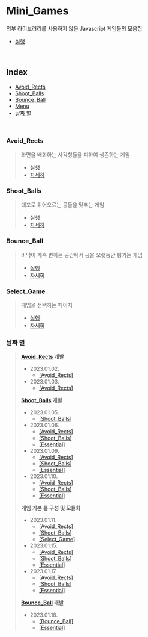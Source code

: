 # Mini_Games

외부 라이브러리를 사용하지 않은 Javascript 게임들의 모음집

- [실행](https://sj70.github.io/mini_games)

<br/>

## Index

- [Avoid_Rects](#avoid_rects)
- [Shoot_Balls](#shoot_balls)
- [Bounce_Ball](#bounce_ball)
- [Menu](#menu)
- [날짜 별](#날짜-별)

<br/>

### Avoid_Rects

> 화면을 배회하는 사각형들을 피하여 생존하는 게임
>
> - [실행](https://sj70.github.io/mini_games/avoid_rects/run.html)
> - [자세히](/docs/avoid_rects.md#avoid_rects)

### Shoot_Balls

> 대포로 튀어오르는 공들을 맞추는 게임
>
> - [실행](https://sj70.github.io/mini_games/shoot_balls/run.html)
> - [자세히](/docs/shoot_balls.md#shoot_balls)

### Bounce_Ball

> 바닥이 계속 변하는 공간에서 공을 오랫동안 튕기는 게임
>
> - [실행](https://sj70.github.io/mini_games/bounce_ball/run.html)
> - [자세히](/docs/bounce_ball.md#bounce_ball)

### Select_Game

> 게임을 선택하는 페이지
>
> - [실행](https://sj70.github.io/mini_games)
> - [자세히](/docs/select_game.md#select_game)

### 날짜 별

> **[Avoid_Rects](./docs/avoid_rects.md) 개발**
> - 2023.01.02.
>   - [[Avoid_Rects]](./docs/avoid_rects.md#20230102)
> - 2023.01.03.
>   - [[Avoid_Rects]](./docs/avoid_rects.md#20230103)
>
> **[Shoot_Balls](./docs/shoot_balls.md) 개발**
> - 2023.01.05.
>   - [[Shoot_Balls]](./docs/shoot_balls.md#20230105)
> - 2023.01.06.
>   - [[Avoid_Rects]](./docs/avoid_rects.md#20230106)
>   - [[Shoot_Balls]](./docs/shoot_balls.md#20230106)
>   - [[Essential]](./docs/essential.md#20230106)
> - 2023.01.09.
>   - [[Avoid_Rects]](./docs/avoid_rects.md#20230109)
>   - [[Shoot_Balls]](./docs/shoot_balls.md#20230109)
>   - [[Essential]](./docs/essential.md#20230106)
> - 2023.01.10.
>   - [[Avoid_Rects]](./docs/avoid_rects.md#20230110)
>   - [[Shoot_Balls]](./docs/shoot_balls.md#20230110)
>   - [[Essential]](./docs/essential.md#20230110)
>
> **게임 기본 틀 구성 및 모듈화**
> - 2023.01.11.
>   - [[Avoid_Rects]](./docs/avoid_rects.md#20230111)
>   - [[Shoot_Balls]](./docs/shoot_balls.md#20230111)
>   - [[Select_Game]](./docs/select_game.md#20230111)
> - 2023.01.15.
>   - [[Avoid_Rects]](./docs/avoid_rects.md#20230115)
>   - [[Shoot_Balls]](./docs/shoot_balls.md#20230115)
>   - [[Essential]](./docs/essential.md#20230115)
> - 2023.01.17.
>   - [[Avoid_Rects]](./docs/avoid_rects.md#20230117)
>   - [[Shoot_Balls]](./docs/shoot_balls.md#20230117)
>   - [[Essential]](./docs/essential.md#20230117)
>
> **[Bounce_Ball](./docs/bounce_ball.md) 개발**
> - 2023.01.18.
>   - [[Bounce_Ball]](./docs/bounce_ball.md#20230118)
>   - [[Essential]](./docs/essential.md#20230118)